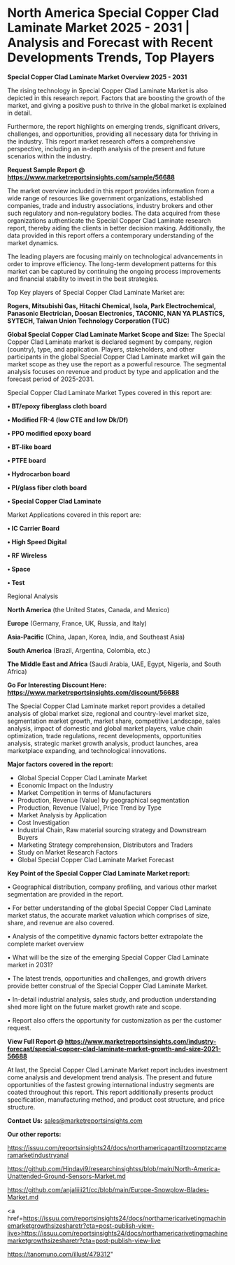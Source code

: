 # North America Special Copper Clad Laminate Market 2025 - 2031 | Analysis and Forecast with Recent Developments Trends, Top Players

<Strong> Special Copper Clad Laminate Market Overview 2025 - 2031</strong>

The rising technology in Special Copper Clad Laminate Market is also depicted in this research report. Factors that are boosting the growth of the market, and giving a positive push to thrive in the global market is explained in detail.

Furthermore, the report highlights on emerging trends, significant drivers, challenges, and opportunities, providing all necessary data for thriving in the industry. This report market research offers a comprehensive perspective, including an in-depth analysis of the present and future scenarios within the industry.

<strong>Request Sample Report @ <a href=https://www.marketreportsinsights.com/sample/56688>https://www.marketreportsinsights.com/sample/56688</a></strong>

The market overview included in this report provides information from a wide range of resources like government organizations, established companies, trade and industry associations, industry brokers and other such regulatory and non-regulatory bodies. The data acquired from these organizations authenticate the Special Copper Clad Laminate research report, thereby aiding the clients in better decision making. Additionally, the data provided in this report offers a contemporary understanding of the market dynamics.

The leading players are focusing mainly on technological advancements in order to improve efficiency. The long-term development patterns for this market can be captured by continuing the ongoing process improvements and financial stability to invest in the best strategies.

Top Key players of Special Copper Clad Laminate Market are:

<strong>Rogers, Mitsubishi Gas, Hitachi Chemical, Isola, Park Electrochemical, Panasonic Electrician, Doosan Electronics, TACONIC, NAN YA PLASTICS, SYTECH, Taiwan Union Technology Corporation (TUC)</strong>

<strong><b>Global Special Copper Clad Laminate Market Scope and Size:</b></strong>
The Special Copper Clad Laminate market is declared segment by company, region (country), type, and application. Players, stakeholders, and other participants in the global Special Copper Clad Laminate market will gain the market scope as they use the report as a powerful resource. The segmental analysis focuses on revenue and product by type and application and the forecast period of 2025-2031.

Special Copper Clad Laminate Market Types covered in this report are:

<strong>• BT/epoxy fiberglass cloth board

• Modified FR-4 (low CTE and low Dk/Df)

• PPO modified epoxy board

• BT-like board

• PTFE board

• Hydrocarbon board

• PI/glass fiber cloth board

• Special Copper Clad Laminate</strong>

Market Applications covered in this report are:

<strong>• IC Carrier Board

• High Speed Digital

• RF Wireless

• Space

• Test</strong> 

Regional Analysis

<strong>North America</strong> (the United States, Canada, and Mexico)

<strong>Europe</strong> (Germany, France, UK, Russia, and Italy)

<strong>Asia-Pacific</strong> (China, Japan, Korea, India, and Southeast Asia)

<strong>South America</strong> (Brazil, Argentina, Colombia, etc.)

<strong>The Middle East and Africa</strong> (Saudi Arabia, UAE, Egypt, Nigeria, and South Africa)

<strong>Go For Interesting Discount Here: <a href=https://www.marketreportsinsights.com/discount/56688>https://www.marketreportsinsights.com/discount/56688</a></strong>

The Special Copper Clad Laminate market report provides a detailed analysis of global market size, regional and country-level market size, segmentation market growth, market share, competitive Landscape, sales analysis, impact of domestic and global market players, value chain optimization, trade regulations, recent developments, opportunities analysis, strategic market growth analysis, product launches, area marketplace expanding, and technological innovations.

<strong><b>Major factors covered in the report:</b></strong>
<ul>
  <li>Global Special Copper Clad Laminate Market </li>
  <li>Economic Impact on the Industry</li>
  <li>Market Competition in terms of Manufacturers</li>
  <li>Production, Revenue (Value) by geographical segmentation</li>
  <li>Production, Revenue (Value), Price Trend by Type</li>
  <li>Market Analysis by Application</li>
  <li>Cost Investigation</li>
  <li>Industrial Chain, Raw material sourcing strategy and Downstream Buyers</li>
  <li>Marketing Strategy comprehension, Distributors and Traders</li>
  <li>Study on Market Research Factors</li>
  <li>Global Special Copper Clad Laminate Market Forecast</li>
</ul>

<strong><b>Key Point of the Special Copper Clad Laminate Market report:</b></strong>

• Geographical distribution, company profiling, and various other market segmentation are provided in the report.

• For better understanding of the global Special Copper Clad Laminate market status, the accurate market valuation which comprises of size, share, and revenue are also covered.

• Analysis of the competitive dynamic factors better extrapolate the complete market overview

• What will be the size of the emerging Special Copper Clad Laminate market in 2031?

• The latest trends, opportunities and challenges, and growth drivers provide better construal of the Special Copper Clad Laminate Market.

• In-detail industrial analysis, sales study, and production understanding shed more light on the future market growth rate and scope.

• Report also offers the opportunity for customization as per the customer request.

<strong><b>View Full Report @ <a href=https://www.marketreportsinsights.com/industry-forecast/special-copper-clad-laminate-market-growth-and-size-2021-56688>https://www.marketreportsinsights.com/industry-forecast/special-copper-clad-laminate-market-growth-and-size-2021-56688</a></b></strong>


At last, the Special Copper Clad Laminate Market report includes investment come analysis and development trend analysis. The present and future opportunities of the fastest growing international industry segments are coated throughout this report. This report additionally presents product specification, manufacturing method, and product cost structure, and price structure.

<strong>Contact Us:</strong>
sales@marketreportsinsights.com

<strong>Our other reports:</strong>

<a href=https://issuu.com/reportsinsights24/docs/northamericapantiltzoomptzcameramarketindustryanal>https://issuu.com/reportsinsights24/docs/northamericapantiltzoomptzcameramarketindustryanal</a>

<a href=https://github.com/Hindavi9/researchinsightss/blob/main/North-America-Unattended-Ground-Sensors-Market.md>https://github.com/Hindavi9/researchinsightss/blob/main/North-America-Unattended-Ground-Sensors-Market.md</a>

<a href=https://github.com/anjaliiii21/cc/blob/main/Europe-Snowplow-Blades-Market.md>https://github.com/anjaliiii21/cc/blob/main/Europe-Snowplow-Blades-Market.md</a>

<a href=https://issuu.com/reportsinsights24/docs/northamericarivetingmachinemarketgrowthsizesharetr?cta=post-publish-view-live>https://issuu.com/reportsinsights24/docs/northamericarivetingmachinemarketgrowthsizesharetr?cta=post-publish-view-live</a>

<a href=https://tanomuno.com/illust/479312>https://tanomuno.com/illust/479312</a>"

